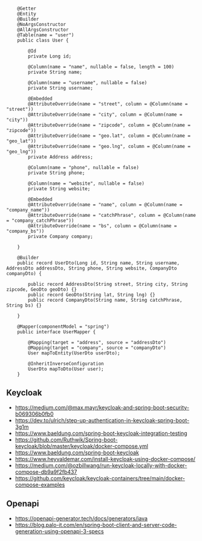 ```agsl

    @Getter
    @Entity
    @Builder
    @NoArgsConstructor
    @AllArgsConstructor
    @Table(name = "user")
    public class User {
    
        @Id
        private Long id;
    
        @Column(name = "name", nullable = false, length = 100)
        private String name;
    
        @Column(name = "username", nullable = false)
        private String username;
    
        @Embedded
        @AttributeOverride(name = "street", column = @Column(name = "street"))
        @AttributeOverride(name = "city", column = @Column(name = "city"))
        @AttributeOverride(name = "zipcode", column = @Column(name = "zipcode"))
        @AttributeOverride(name = "geo.lat", column = @Column(name = "geo_lat"))
        @AttributeOverride(name = "geo.lng", column = @Column(name = "geo_lng"))
        private Address address;
    
        @Column(name = "phone", nullable = false)
        private String phone;
    
        @Column(name = "website", nullable = false)
        private String website;
    
        @Embedded
        @AttributeOverride(name = "name", column = @Column(name = "company_name"))
        @AttributeOverride(name = "catchPhrase", column = @Column(name = "company_catchPhrase"))
        @AttributeOverride(name = "bs", column = @Column(name = "company_bs"))
        private Company company;
    
    }
    
    @Builder
    public record UserDto(Long id, String name, String username, AddressDto addressDto, String phone, String website, CompanyDto companyDto) {
    
        public record AddressDto(String street, String city, String zipcode, GeoDto geoDto) {}
        public record GeoDto(String lat, String lng) {}
        public record CompanyDto(String name, String catchPhrase, String bs) {}
    
    }
    
    @Mapper(componentModel = "spring")
    public interface UserMapper {

        @Mapping(target = "address", source = "addressDto")
        @Mapping(target = "company", source = "companyDto")
        User mapToEntity(UserDto userDto);
    
        @InheritInverseConfiguration
        UserDto mapToDto(User user);
    }

```
## Keycloak
- https://medium.com/@max.mayr/keycloak-and-spring-boot-security-b069306b0fb0
- https://dev.to/ulrich/step-up-authentication-in-keycloak-spring-boot-3g1m
- https://www.baeldung.com/spring-boot-keycloak-integration-testing
- https://github.com/Ruthwik/Spring-boot-keycloak/blob/master/keycloak/docker-compose.yml
- https://www.baeldung.com/spring-boot-keycloak
- https://www.heyvaldemar.com/install-keycloak-using-docker-compose/
- https://medium.com/@ozbillwang/run-keycloak-locally-with-docker-compose-db9a9f2fb437
- https://github.com/keycloak/keycloak-containers/tree/main/docker-compose-examples

## Openapi
- https://openapi-generator.tech/docs/generators/java
- https://blog.palo-it.com/en/spring-boot-client-and-server-code-generation-using-openapi-3-specs